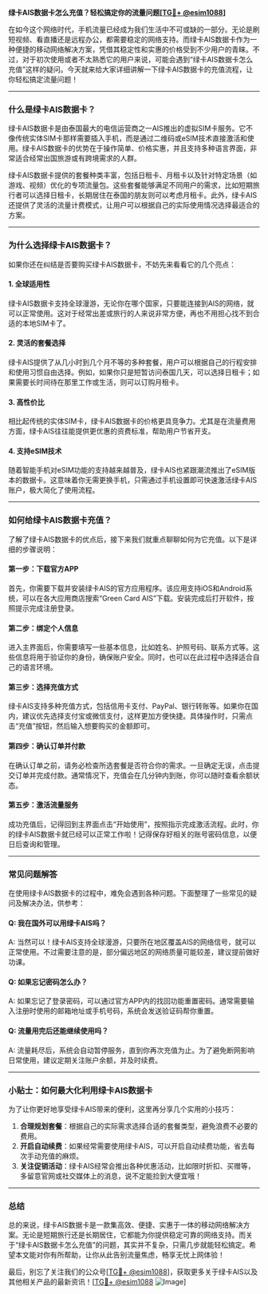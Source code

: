 **绿卡AIS数据卡怎么充值？轻松搞定你的流量问题[[TG💪+ @esim1088](https://t.me/s/esim1088)]**

在如今这个网络时代，手机流量已经成为我们生活中不可或缺的一部分。无论是刷短视频、看直播还是远程办公，都需要稳定的网络支持。而绿卡AIS数据卡作为一种便捷的移动网络解决方案，凭借其稳定性和实惠的价格受到不少用户的青睐。不过，对于初次使用或者不太熟悉它的用户来说，可能会遇到“绿卡AIS数据卡怎么充值”这样的疑问。今天就来给大家详细讲解一下绿卡AIS数据卡的充值流程，让你轻松搞定流量问题！

---

### **什么是绿卡AIS数据卡？**
绿卡AIS数据卡是由泰国最大的电信运营商之一AIS推出的虚拟SIM卡服务。它不像传统实体SIM卡那样需要插入手机，而是通过二维码或eSIM技术直接激活和使用。绿卡AIS数据卡的优势在于操作简单、价格实惠，并且支持多种语言界面，非常适合经常出国旅游或有跨境需求的人群。

绿卡AIS数据卡提供的套餐种类丰富，包括日租卡、月租卡以及针对特定场景（如游戏、视频）优化的专项流量包。这些套餐能够满足不同用户的需求，比如短期旅行者可以选择日租卡，长期居住在泰国的朋友则可以考虑月租卡。此外，绿卡AIS还提供了灵活的流量计费模式，让用户可以根据自己的实际使用情况选择最适合的方案。

---

### **为什么选择绿卡AIS数据卡？**
如果你还在纠结是否要购买绿卡AIS数据卡，不妨先来看看它的几个亮点：

#### **1. 全球适用性**
绿卡AIS数据卡支持全球漫游，无论你在哪个国家，只要能连接到AIS的网络，就可以正常使用。这对于经常出差或旅行的人来说非常方便，再也不用担心找不到合适的本地SIM卡了。

#### **2. 灵活的套餐选择**
绿卡AIS提供了从几小时到几个月不等的多种套餐，用户可以根据自己的行程安排和使用习惯自由选择。例如，如果你只是短暂访问泰国几天，可以选择日租卡；如果需要长时间待在那里工作或生活，则可以订购月租卡。

#### **3. 高性价比**
相比起传统的实体SIM卡，绿卡AIS数据卡的价格更具竞争力。尤其是在流量费用方面，绿卡AIS往往能提供更优惠的资费标准，帮助用户节省开支。

#### **4. 支持eSIM技术**
随着智能手机对eSIM功能的支持越来越普及，绿卡AIS也紧跟潮流推出了eSIM版本的数据卡。这意味着你无需更换手机，只需通过手机设置即可快速激活绿卡AIS账户，极大简化了使用流程。

---

### **如何给绿卡AIS数据卡充值？**
了解了绿卡AIS数据卡的优点后，接下来我们就重点聊聊如何为它充值。以下是详细的步骤说明：

#### **第一步：下载官方APP**
首先，你需要下载并安装绿卡AIS的官方应用程序。该应用支持iOS和Android系统，可以在各大应用商店搜索“Green Card AIS”下载。安装完成后打开软件，按照提示完成注册登录。

#### **第二步：绑定个人信息**
进入主界面后，你需要填写一些基本信息，比如姓名、护照号码、联系方式等。这些信息将用于验证你的身份，确保账户安全。同时，也可以在此过程中选择适合自己的语言环境。

#### **第三步：选择充值方式**
绿卡AIS支持多种充值方式，包括信用卡支付、PayPal、银行转账等。如果你在国内，建议优先选择支付宝或微信支付，这样更加方便快捷。具体操作时，只需点击“充值”按钮，然后输入想要购买的金额即可。

#### **第四步：确认订单并付款**
在确认订单之前，请务必检查所选套餐是否符合你的需求。一旦确定无误，点击提交订单并完成付款。通常情况下，充值会在几分钟内到账，你可以随时查看余额状态。

#### **第五步：激活流量服务**
成功充值后，记得回到主界面点击“开始使用”，按照指示完成激活流程。此时，你的绿卡AIS数据卡就已经可以正常工作啦！记得保存好相关的账号密码信息，以便日后查询和管理。

---

### **常见问题解答**
在使用绿卡AIS数据卡的过程中，难免会遇到各种问题。下面整理了一些常见的疑问及解决办法，供参考：

#### **Q: 我在国外可以用绿卡AIS吗？**
A: 当然可以！绿卡AIS支持全球漫游，只要所在地区覆盖AIS的网络信号，就可以正常使用。不过需要注意的是，部分偏远地区的网络质量可能较差，建议提前做好功课。

#### **Q: 如果忘记密码怎么办？**
A: 如果忘记了登录密码，可以通过官方APP内的找回功能重置密码。通常需要输入注册时使用的邮箱地址或手机号码，系统会发送验证码帮你重置。

#### **Q: 流量用完后还能继续使用吗？**
A: 流量耗尽后，系统会自动暂停服务，直到你再次充值为止。为了避免断网影响日常使用，建议定期关注账户余额，并及时续费。

---

### **小贴士：如何最大化利用绿卡AIS数据卡**
为了让你更好地享受绿卡AIS带来的便利，这里再分享几个实用的小技巧：

1. **合理规划套餐**：根据自己的实际需求选择合适的套餐类型，避免浪费不必要的费用。
2. **开启自动续费**：如果经常需要使用绿卡AIS，可以开启自动续费功能，省去每次手动充值的麻烦。
3. **关注促销活动**：绿卡AIS经常会推出各种优惠活动，比如限时折扣、买赠等，多留意官网或社交媒体上的消息，说不定能捡到大便宜哦！

---

### **总结**
总的来说，绿卡AIS数据卡是一款集高效、便捷、实惠于一体的移动网络解决方案。无论是短期旅行还是长期居住，它都能为你提供稳定可靠的网络支持。而关于“绿卡AIS数据卡怎么充值”的问题，其实并不复杂，只需几步就能轻松搞定。希望本文能对你有所帮助，让你从此告别流量焦虑，畅享无忧上网体验！

最后，别忘了关注我们的公众号[[TG💪+ @esim1088](https://t.me/s/esim1088)]，获取更多关于绿卡AIS以及其他相关产品的最新资讯！[[TG💪+ @esim1088](https://t.me/s/esim1088) ![Image](https://i.postimg.cc/4NQfJmqS/Snipaste-2025-05-13-00-14-12.png)]
